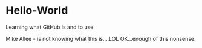 # Hello-World
Learning what GitHub is and to use

Mike Allee - is not knowing what this is....LOL
OK...enough of this nonsense.

